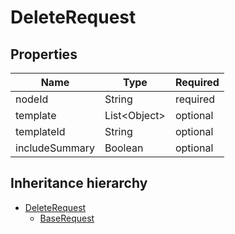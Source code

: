 

# DeleteRequest

## Properties

Name | Type | Required
-------- | -------- | --------
nodeId | String | required
template | List&lt;Object&gt; | optional
templateId | String | optional
includeSummary | Boolean | optional




## Inheritance hierarchy


* [DeleteRequest](DeleteRequest.md)
    * [BaseRequest](BaseRequest.md)
